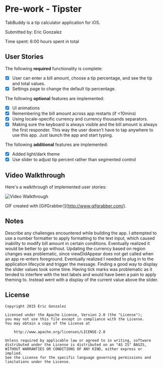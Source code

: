 # Pre-work - Tipster

TabBuddy is a tip calculator application for iOS.

Submitted by: Eric Gonzalez

Time spent: 6:00 hours spent in total

## User Stories

The following **required** functionality is complete:

* [X] User can enter a bill amount, choose a tip percentage, and see the tip and total values.
* [X] Settings page to change the default tip percentage.

The following **optional** features are implemented:
* [X] UI animations
* [X] Remembering the bill amount across app restarts (if <10mins)
* [X] Using locale-specific currency and currency thousands separators.
* [X] Making sure the keyboard is always visible and the bill amount is always the first responder. This way the user doesn't have to tap anywhere to use this app. Just launch the app and start typing.

The following **additional** features are implemented:

- [X] Added light/dark theme
- [X] Use slider to adjust tip percent rather than segmented control

## Video Walkthrough 

Here's a walkthrough of implemented user stories:

<img src='http://i.imgur.com/M8Z2fWD.gif' title='Video Walkthrough' width='' alt='Video Walkthrough' />

GIF created with [GifGrabber]](http://www.gifgrabber.com/).

## Notes

Describe any challenges encountered while building the app.
I attempted to use a number formatter to apply formatting to the text input, which caused inability to modify bill amount in certain conditions. Eventually realized it would be better to go without.
Updating the currency based on region changes was problematic, since viewDidAppear does not get called when an app re-enters foreground. Eventually realized I needed to plug in to the application lifecycle and trigger the message.
Finding a good way to display the slider values took some time. Having tick marks was problematic as it tended to interfere with the text labels and would have been a pain to apply theming to. Instead went with a display of the current value above the slider.

## License

    Copyright 2015 Eric Gonzalez

    Licensed under the Apache License, Version 2.0 (the "License");
    you may not use this file except in compliance with the License.
    You may obtain a copy of the License at

        http://www.apache.org/licenses/LICENSE-2.0

    Unless required by applicable law or agreed to in writing, software
    distributed under the License is distributed on an "AS IS" BASIS,
    WITHOUT WARRANTIES OR CONDITIONS OF ANY KIND, either express or implied.
    See the License for the specific language governing permissions and
    limitations under the License.